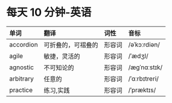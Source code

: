 # 每天 10 分钟-英语

|  单词       |  翻译    |  词性   |   音标    | 
|  :----      |  :----  |  :----  |  :----    |
| accordion | 可折叠的，可褶叠的 | 形容词 | /əˈkɔːrdiən/ |
| agile     | 敏捷，灵活的        | 形容词 | /ˈædʒl/     |
| agnostic  | 不可知论的          | 形容词 | /æɡˈnɑːstɪk/|
| arbitrary | 任意的              | 形容词 | /ˈɑːrbɪtreri/ |
| practice  | 练习,实践           | 形容词 | /ˈpræktɪs/ |
